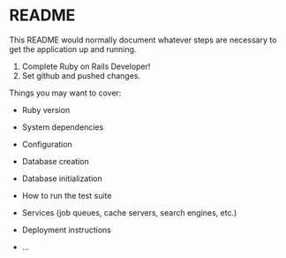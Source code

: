 # README

This README would normally document whatever steps are necessary to get the
application up and running.

1. Complete Ruby on Rails Developer!
2. Set github and pushed changes.

Things you may want to cover:

* Ruby version

* System dependencies

* Configuration

* Database creation

* Database initialization

* How to run the test suite

* Services (job queues, cache servers, search engines, etc.)

* Deployment instructions

* ...
